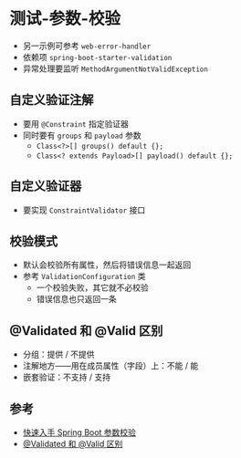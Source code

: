 # 测试-参数-校验
- 另一示例可参考 `web-error-handler`
- 依赖项 `spring-boot-starter-validation`
- 异常处理要监听 `MethodArgumentNotValidException`

## 自定义验证注解
- 要用 `@Constraint` 指定验证器
- 同时要有 `groups` 和 `payload` 参数
  - `Class<?>[] groups() default {};`
  - `Class<? extends Payload>[] payload() default {};`

## 自定义验证器
- 要实现 `ConstraintValidator` 接口

## 校验模式
- 默认会校验所有属性，然后将错误信息一起返回
- 参考 `ValidationConfiguration` 类
  - 一个校验失败，其它就不必校验
  - 错误信息也只返回一条

## @Validated 和 @Valid 区别
- 分组：提供 / 不提供
- 注解地方——用在成员属性（字段）上：不能 / 能
- 嵌套验证：不支持 / 支持

## 参考
- [快速入手 Spring Boot 参数校验](http://www.cnblogs.com/cjsblog/p/8946768.html)
- [@Validated 和 @Valid 区别](https://blog.csdn.net/qq_27680317/article/details/79970590)